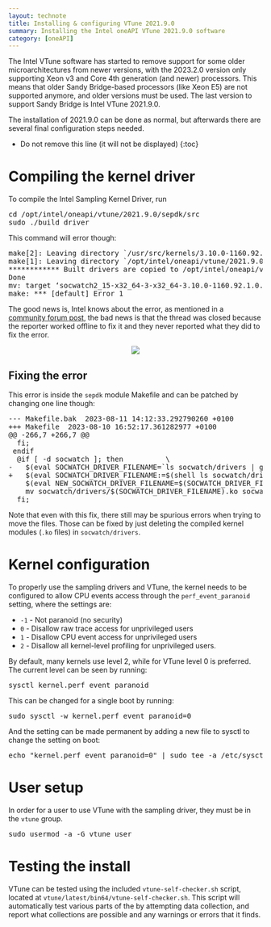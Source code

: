 ```yaml
---
layout: technote
title: Installing & configuring VTune 2021.9.0
summary: Installing the Intel oneAPI VTune 2021.9.0 software
category: [oneAPI]
---
```


The Intel VTune software has started to remove support for some older microarchitectures from newer versions, with the 2023.2.0 version only supporting Xeon v3 and Core 4th generation (and newer) processors.
This means that older Sandy Bridge-based processors (like Xeon E5) are not supported anymore, and older versions must be used.
The last version to support Sandy Bridge is Intel VTune 2021.9.0.

The installation of 2021.9.0 can be done as normal, but afterwards there are several final configuration steps needed.

* Do not remove this line (it will not be displayed)
{:toc}

# Compiling the kernel driver

To compile the Intel Sampling Kernel Driver, run

<div id="code-sepdkcompile" class="codeblock">
<pre>
cd /opt/intel/oneapi/vtune/2021.9.0/sepdk/src
sudo ./build_driver
</pre>
</div>

This command will error though:
<div id="code-sepdkerror" class="codeblock">
<pre>
make[2]: Leaving directory `/usr/src/kernels/3.10.0-1160.92.1.0.1.el7.x86_64'
make[1]: Leaving directory `/opt/intel/oneapi/vtune/2021.9.0/sepdk/src/socwatch/socwatch_driver'
************ Built drivers are copied to /opt/intel/oneapi/vtune/2021.9.0/sepdk/src/socwatch/drivers directory ************
Done
mv: target ‘socwatch2_15-x32_64-3-x32_64-3.10.0-1160.92.1.0.1.el7.x86_64smp.ko’ is not a directory
make: *** [default] Error 1
</pre>
</div>

The good news is, Intel knows about the error, as mentioned in a [community forum post](https://community.intel.com/t5/Analyzers/Sampling-Driver-build-fails/m-p/1338782/highlight/true#M21587), the bad news is that the thread was closed because the reporter worked offline to fix it and they never reported what they did to fix the error.

<center><a href="https://xkcd.com/979/"><img src="https://imgs.xkcd.com/comics/wisdom_of_the_ancients.png"></a></center>


## Fixing the error

This error is inside the `sepdk` module Makefile and can be patched by changing one line though:

<div id="code-sepdmakefix" class="codeblock">
<pre>
--- Makefile.bak  2023-08-11 14:12:33.292790260 +0100
+++ Makefile  2023-08-10 16:52:17.361282977 +0100
@@ -266,7 +266,7 @@
  fi;
 endif
  @if [ -d socwatch ]; then          \
-   $(eval SOCWATCH_DRIVER_FILENAME=`ls socwatch/drivers | grep socwatch | grep .ko | cut -d '.' -f 1`) \
+   $(eval SOCWATCH_DRIVER_FILENAME:=$(shell ls socwatch/drivers | grep socwatch | grep .ko | head -1 | cut -d '.' -f 1)) \
    $(eval NEW_SOCWATCH_DRIVER_FILENAME=$(SOCWATCH_DRIVER_FILENAME)-$(PLATFORM)-$(KERNEL_VERSION)$(ARITY).ko) \
    mv socwatch/drivers/$(SOCWATCH_DRIVER_FILENAME).ko socwatch/drivers/$(NEW_SOCWATCH_DRIVER_FILENAME) ; \
  fi;
</pre>
</div>

Note that even with this fix, there still may be spurious errors when trying to move the files.
Those can be fixed by just deleting the compiled kernel modules (`.ko` files) in `socwatch/drivers`.


# Kernel configuration

To properly use the sampling drivers and VTune, the kernel needs to be configured to allow CPU events access through the
`perf_event_paranoid` setting, where the settings are:
 * `-1` - Not paranoid (no security)
 * `0` - Disallow raw trace access for unprivileged users
 * `1` - Disallow CPU event access for unprivileged users
 * `2` - Disallow all kernel-level profiling for unprivileged users.


By default, many kernels use level 2, while for VTune level 0 is preferred.
The current level can be seen by running:
<div id="code-event" class="codeblock">
<pre>
sysctl kernel.perf_event_paranoid
</pre>
</div>

This can be changed for a single boot by running:

<div id="code-event" class="codeblock">
<pre>
sudo sysctl -w kernel.perf_event_paranoid=0
</pre>
</div>

And the setting can be made permanent by adding a new file to sysctl to change the setting on boot:
<div id="code-event" class="codeblock">
<pre>
echo "kernel.perf_event_paranoid=0" | sudo tee -a /etc/sysctl.d/10-vtune.conf
</pre>
</div>


# User setup

In order for a user to use VTune with the sampling driver, they must be in the `vtune` group.

<div id="code-vtunegroup" class="codeblock">
<pre>
sudo usermod -a -G vtune user
</pre>
</div>


# Testing the install

VTune can be tested using the included `vtune-self-checker.sh` script, located at `vtune/latest/bin64/vtune-self-checker.sh`.
This script will automatically test various parts of the by attempting data collection, and report what collections are possible
and any warnings or errors that it finds.
